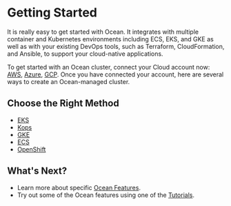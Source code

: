 # Getting Started

It is really easy to get started with Ocean. It integrates with multiple container and Kubernetes environments including ECS, EKS, and GKE as well as with your existing DevOps tools, such as Terraform, CloudFormation, and Ansible, to support your cloud-native applications.

To get started with an Ocean cluster, connect your Cloud account now: [AWS](connect-your-cloud-provider/aws-account), [Azure](connect-your-cloud-provider/azure-account), [GCP](connect-your-cloud-provider/gcp-project). Once you have connected your account, here are several ways to create an Ocean-managed cluster.

## Choose the Right Method

- [EKS](/ocean/getting-started/eks/)
- [Kops](/ocean/tools-and-integrations/kops/)
- [GKE](/ocean/getting-started/gke)
- [ECS](/ocean/getting-started/ecs)
- [OpenShift](/ocean/tools-and-integrations/openshift/)

## What's Next?

- Learn more about specific [Ocean Features](/ocean/features/).
- Try out some of the Ocean features using one of the [Tutorials](/ocean/tutorials/).
